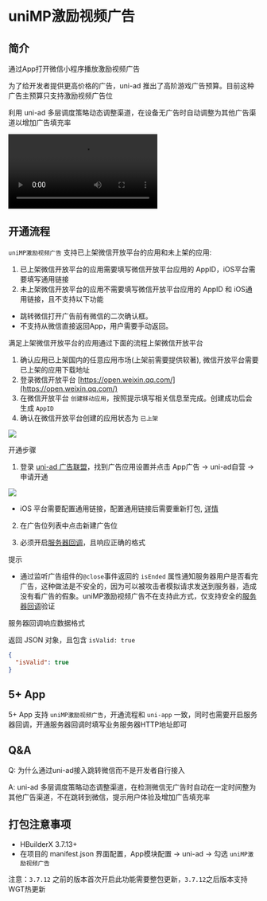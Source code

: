 # uniMP激励视频广告

## 简介

通过App打开微信小程序播放激励视频广告

为了给开发者提供更高价格的广告，uni-ad 推出了高阶游戏广告预算。目前这种广告主预算只支持激励视频广告位

利用 uni-ad 多层调度策略动态调整渠道，在设备无广告时自动调整为其他广告渠道以增加广告填充率

<video controls src="https://web-assets.dcloud.net.cn/unidoc/zh/uni-ad/uni-ad-unimp.mp4" style="max-width: 100%; max-height: 70vh;"></video>

## 开通流程

`uniMP激励视频广告` 支持已上架微信开放平台的应用和未上架的应用:

1. 已上架微信开放平台的应用需要填写微信开放平台应用的 AppID，iOS平台需要填写通用链接
2. 未上架微信开放平台的应用不需要填写微信开放平台应用的 AppID 和 iOS通用链接，且不支持以下功能
  - 跳转微信打开广告前有微信的二次确认框。
  - 不支持从微信直接返回App，用户需要手动返回。

满足上架微信开放平台的应用通过下面的流程上架微信开放平台

1. 确认应用已上架国内的任意应用市场(上架前需要提供软著), 微信开放平台需要已上架的应用下载地址
2. 登录微信开放平台 [https://open.weixin.qq.com/](https://open.weixin.qq.com/)
3. 在微信开放平台 `创建移动应用`，按照提示填写相关信息至完成。创建成功后会生成 `AppID`
4. 确认在微信开放平台创建的应用状态为 `已上架`

![](https://web-assets.dcloud.net.cn/unidoc/zh/uni-ad/uni-ad-unimp-open-weixin-status.png)


开通步骤

1. 登录 [uni-ad 广告联盟](https://uniad.dcloud.net.cn)，找到广告应用设置并点击 App广告 -> uni-ad自营 -> 申请开通

![](https://web-assets.dcloud.net.cn/unidoc/zh/uni-ad/uni-ad-unimp-web-console-on.png)

- iOS 平台需要配置通用链接，配置通用链接后需要重新打包, [详情](https://uniapp.dcloud.net.cn/api/plugins/universal-links.html)

2. 在广告位列表中点击新建广告位

3. 必须开启[服务器回调](https://uniapp.dcloud.net.cn/component/ad-rewarded-video.html#callback)，且响应正确的格式


提示
- 通过监听广告组件的`@close`事件返回的 `isEnded` 属性通知服务器用户是否看完广告，这种做法是不安全的，因为可以被攻击者模拟请求发送到服务器，造成没有看广告的假象。uniMP激励视频广告不在支持此方式，仅支持安全的[服务器回调](https://uniapp.dcloud.net.cn/component/ad-rewarded-video.html#callback)验证


服务器回调响应数据格式

返回 JSON 对象，且包含 `isValid: true`

```json
{
  "isValid": true
}
```

## 5+ App

5+ App 支持 `uniMP激励视频广告`，开通流程和 `uni-app` 一致，同时也需要开启服务器回调，开通服务器回调时填写业务服务器HTTP地址即可


## Q&A

Q: 为什么通过uni-ad接入跳转微信而不是开发者自行接入

A: uni-ad 多层调度策略动态调整渠道，在检测微信无广告时自动在一定时间整为其他广告渠道，不在跳转到微信，提示用户体验及增加广告填充率


## 打包注意事项

- HBuilderX 3.7.13+
- 在项目的 manifest.json 界面配置，App模块配置 -> uni-ad -> 勾选 `uniMP激励视频广告`

注意：`3.7.12` 之前的版本首次开启此功能需要整包更新，`3.7.12`之后版本支持WGT热更新
